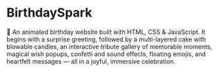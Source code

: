 # BirthdaySpark
🎉 An animated birthday website built with HTML, CSS &amp; JavaScript. It begins with a surprise greeting, followed by a multi-layered cake with blowable candles, an interactive tribute gallery of memorable moments, magical wish popups, confetti and sound effects, floating emojis, and heartfelt messages — all in a joyful, immersive celebration.
